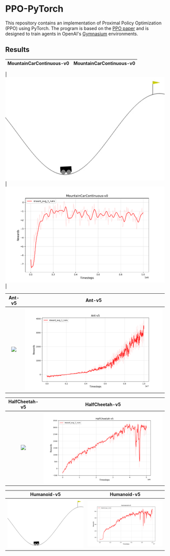 # PPO-PyTorch

This repository contains an implementation of Proximal Policy Optimization (PPO) using PyTorch. The program is based on the [PPO paper](https://arxiv.org/abs/1707.06347) and is designed to train agents in OpenAI's [Gymnasium](https://gymnasium.farama.org/) environments.

## Results


| MountainCarContinuous-v0  | MountainCarContinuous-v0 |
|:-------------------------:|:-------------------------:|

| ![](https://github.com/glace158/PPO/blob/main/images/MountainCarContinuous_result.gif) |  ![](https://github.com/glace158/PPO/blob/main/images/PPO_MountainCarContinuous-v0_fig_0.png) |


| Ant-v5  | Ant-v5 |
| :-------------------------:|:-------------------------: |
| ![](https://github.com/glace158/PPO/blob/main/images/ant_result.gif) |  ![](https://github.com/glace158/PPO/blob/main/images/PPO_Ant-v5_fig_0.png) |


| HalfCheetah-v5 | HalfCheetah-v5 |
| :-------------------------:|:-------------------------: |
| ![](https://github.com/glace158/PPO/blob/main/images/HalfCheetah_result.gif) |  ![](https://github.com/glace158/PPO/blob/main/images/PPO_HalfCheetah-v5_fig_0.png) |


| Humanoid-v5  | Humanoid-v5 |
| :-------------------------:|:-------------------------: |
| ![](https://github.com/glace158/PPO/blob/main/images/MountainCarContinuous_result.gif) |  ![](https://github.com/glace158/PPO/blob/main/images/PPO_Humanoid-v5_fig_0.png) |

